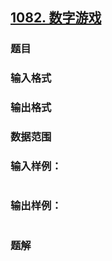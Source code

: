 ## [1082. 数字游戏](https://www.acwing.com/problem/content/solution/1084/1/)

### 题目

### 输入格式

### 输出格式

### 数据范围

### 输入样例：

```

```

### 输出样例：

```

```

### 题解